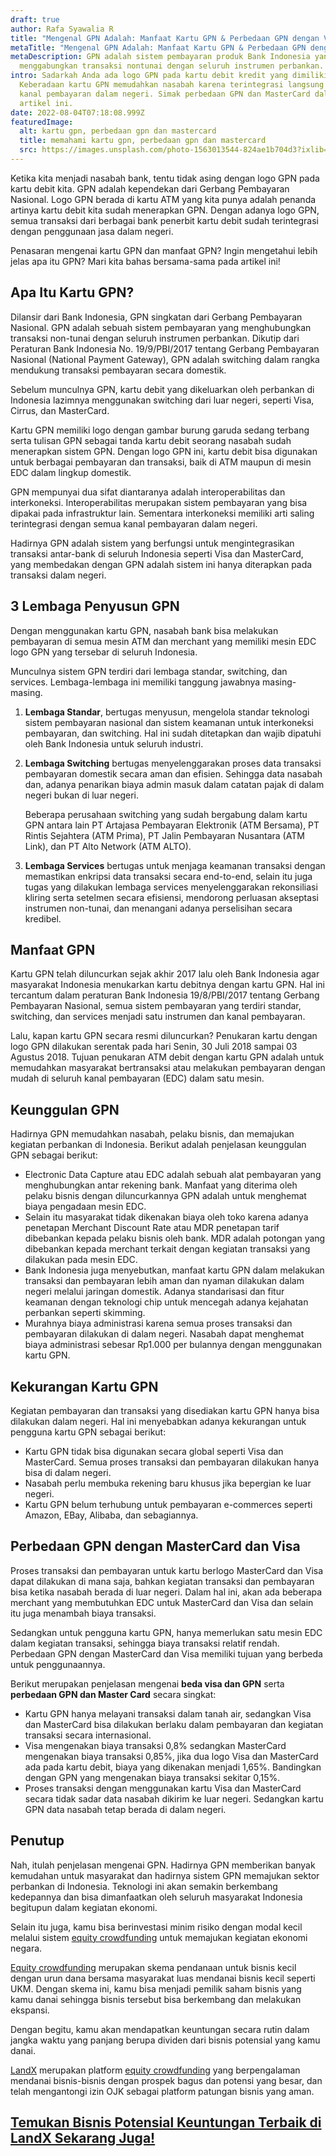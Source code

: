 ```yaml
---
draft: true
author: Rafa Syawalia R
title: "Mengenal GPN Adalah: Manfaat Kartu GPN & Perbedaan GPN dengan Visa"
metaTitle: "Mengenal GPN Adalah: Manfaat Kartu GPN & Perbedaan GPN dengan Visa"
metaDescription: GPN adalah sistem pembayaran produk Bank Indonesia yang
  menggabungkan transaksi nontunai dengan seluruh instrumen perbankan.
intro: Sadarkah Anda ada logo GPN pada kartu debit kredit yang dimiliki?
  Keberadaan kartu GPN memudahkan nasabah karena terintegrasi langsung dengan
  kanal pembayaran dalam negeri. Simak perbedaan GPN dan MasterCard dalam
  artikel ini.
date: 2022-08-04T07:18:08.999Z
featuredImage:
  alt: kartu gpn, perbedaan gpn dan mastercard
  title: memahami kartu gpn, perbedaan gpn dan mastercard
  src: https://images.unsplash.com/photo-1563013544-824ae1b704d3?ixlib=rb-1.2.1&ixid=MnwxMjA3fDB8MHxwaG90by1wYWdlfHx8fGVufDB8fHx8&auto=format&fit=crop&w=1470&q=80
---
```

Ketika kita menjadi nasabah bank, tentu tidak asing dengan logo GPN pada kartu debit kita. GPN adalah kependekan dari Gerbang Pembayaran Nasional. Logo GPN berada di kartu ATM yang kita punya adalah penanda artinya kartu debit kita sudah menerapkan GPN. Dengan adanya logo GPN, semua transaksi dari berbagai bank penerbit kartu debit sudah terintegrasi dengan penggunaan jasa dalam negeri. 

Penasaran mengenai kartu GPN dan manfaat GPN? Ingin mengetahui lebih jelas apa itu GPN? Mari kita bahas bersama-sama pada artikel ini!

## Apa Itu Kartu GPN?

Dilansir dari Bank Indonesia, GPN singkatan dari Gerbang Pembayaran Nasional. GPN adalah sebuah sistem pembayaran yang menghubungkan transaksi non-tunai dengan seluruh instrumen perbankan. Dikutip dari Peraturan Bank Indonesia No. 19/9/PBI/2017 tentang Gerbang Pembayaran Nasional (National Payment Gateway), GPN adalah switching dalam rangka mendukung transaksi pembayaran secara domestik.

Sebelum munculnya GPN, kartu debit yang dikeluarkan oleh perbankan di Indonesia lazimnya menggunakan switching dari luar negeri, seperti Visa, Cirrus, dan MasterCard.

Kartu GPN memiliki logo dengan gambar burung garuda sedang terbang serta tulisan GPN sebagai tanda kartu debit seorang nasabah sudah menerapkan sistem GPN. Dengan logo GPN ini, kartu debit bisa digunakan untuk berbagai pembayaran dan transaksi, baik di ATM maupun di mesin EDC dalam lingkup domestik.

GPN mempunyai dua sifat diantaranya adalah interoperabilitas dan interkoneksi. Interoperabilitas merupakan sistem pembayaran yang bisa dipakai pada infrastruktur lain. Sementara interkoneksi memiliki arti saling terintegrasi dengan semua kanal pembayaran dalam negeri.

Hadirnya GPN adalah sistem yang berfungsi untuk mengintegrasikan transaksi antar-bank di seluruh Indonesia seperti Visa dan MasterCard, yang membedakan dengan GPN adalah sistem ini hanya diterapkan pada transaksi dalam negeri.  

## 3 Lembaga Penyusun GPN

Dengan menggunakan kartu GPN, nasabah bank bisa melakukan pembayaran di semua mesin ATM dan merchant yang memiliki mesin EDC logo GPN yang tersebar di seluruh Indonesia.

Munculnya sistem GPN terdiri dari lembaga standar, switching, dan services. Lembaga-lembaga ini memiliki tanggung jawabnya masing-masing.

1. **Lembaga Standar**, bertugas menyusun, mengelola standar teknologi sistem pembayaran nasional dan sistem keamanan untuk interkoneksi pembayaran, dan switching. Hal ini sudah ditetapkan dan wajib dipatuhi oleh Bank Indonesia untuk seluruh industri.
2. **Lembaga Switching** bertugas menyelenggarakan proses data transaksi pembayaran domestik secara aman dan efisien. Sehingga data nasabah dan, adanya penarikan biaya admin masuk dalam catatan pajak di dalam negeri bukan di luar negeri.

   Beberapa perusahaan switching yang sudah bergabung dalam kartu GPN antara lain PT Artajasa Pembayaran Elektronik (ATM Bersama), PT Rintis Sejahtera (ATM Prima), PT Jalin Pembayaran Nusantara (ATM Link), dan PT Alto Network (ATM ALTO).
3. **Lembaga Services** bertugas untuk menjaga keamanan transaksi dengan memastikan enkripsi data transaksi secara end-to-end, selain itu juga tugas yang dilakukan lembaga services menyelenggarakan rekonsiliasi kliring serta setelmen secara efisiensi, mendorong perluasan akseptasi instrumen non-tunai, dan menangani adanya perselisihan secara kredibel.

## Manfaat GPN

Kartu GPN telah diluncurkan sejak akhir 2017 lalu oleh Bank Indonesia agar masyarakat Indonesia menukarkan kartu debitnya dengan kartu GPN. Hal ini tercantum dalam peraturan Bank Indonesia 19/8/PBI/2017 tentang Gerbang Pembayaran Nasional, semua sistem pembayaran yang terdiri standar, switching, dan services menjadi satu instrumen dan kanal pembayaran. 

Lalu, kapan kartu GPN secara resmi diluncurkan? Penukaran kartu dengan logo GPN dilakukan serentak pada hari Senin, 30 Juli 2018 sampai 03 Agustus 2018. Tujuan penukaran ATM debit dengan kartu GPN adalah untuk memudahkan masyarakat bertransaksi atau melakukan pembayaran dengan mudah di seluruh kanal pembayaran (EDC) dalam satu mesin.

## Keunggulan GPN

Hadirnya GPN memudahkan nasabah, pelaku bisnis, dan memajukan kegiatan perbankan di Indonesia. Berikut adalah penjelasan keunggulan GPN sebagai berikut:

* Electronic Data Capture atau EDC adalah sebuah alat pembayaran yang menghubungkan antar rekening bank. Manfaat yang diterima oleh pelaku bisnis dengan diluncurkannya GPN adalah untuk menghemat biaya pengadaan mesin EDC.
* Selain itu masyarakat tidak dikenakan biaya oleh toko karena adanya penetapan Merchant Discount Rate atau MDR penetapan tarif dibebankan kepada pelaku bisnis oleh bank. MDR adalah potongan yang dibebankan kepada merchant terkait dengan kegiatan transaksi yang dilakukan pada mesin EDC.
* Bank Indonesia juga menyebutkan, manfaat kartu GPN dalam melakukan transaksi dan pembayaran lebih aman dan nyaman dilakukan dalam negeri melalui jaringan domestik. Adanya standarisasi dan fitur keamanan dengan teknologi chip untuk mencegah adanya kejahatan perbankan seperti skimming. 
* Murahnya biaya administrasi karena semua proses transaksi dan pembayaran dilakukan di dalam negeri. Nasabah dapat menghemat biaya administrasi sebesar Rp1.000 per bulannya dengan menggunakan kartu GPN.

## Kekurangan Kartu GPN

Kegiatan pembayaran dan transaksi yang disediakan kartu GPN hanya bisa dilakukan dalam negeri. Hal ini menyebabkan adanya kekurangan untuk pengguna kartu GPN sebagai berikut:

* Kartu GPN tidak bisa digunakan secara global seperti Visa dan MasterCard. Semua proses transaksi dan pembayaran dilakukan hanya bisa di dalam negeri. 
* Nasabah perlu membuka rekening baru khusus jika bepergian ke luar negeri.
* Kartu GPN belum terhubung untuk pembayaran e-commerces seperti Amazon, EBay, Alibaba, dan sebagiannya.

## Perbedaan GPN dengan MasterCard dan Visa

Proses transaksi dan pembayaran untuk kartu berlogo MasterCard dan Visa dapat dilakukan di mana saja, bahkan kegiatan transaksi dan pembayaran bisa ketika nasabah berada di luar negeri. Dalam hal ini, akan ada beberapa merchant yang membutuhkan EDC untuk MasterCard dan Visa dan selain itu juga menambah biaya transaksi. 

Sedangkan untuk pengguna kartu GPN, hanya memerlukan satu mesin EDC dalam kegiatan transaksi, sehingga biaya transaksi relatif rendah. Perbedaan GPN dengan MasterCard dan Visa memiliki tujuan yang berbeda untuk penggunaannya.

Berikut merupakan penjelasan mengenai **beda visa dan GPN** serta **perbedaan GPN dan Master Card** secara singkat:

* Kartu GPN hanya melayani transaksi dalam tanah air, sedangkan Visa dan MasterCard bisa dilakukan berlaku dalam pembayaran dan kegiatan transaksi secara internasional. 
* Visa mengenakan biaya transaksi 0,8% sedangkan MasterCard mengenakan biaya transaksi 0,85%, jika dua logo Visa dan MasterCard ada pada kartu debit, biaya yang dikenakan menjadi 1,65%. Bandingkan dengan GPN yang mengenakan biaya transaksi sekitar 0,15%. 
* Proses transaksi dengan menggunakan kartu Visa dan MasterCard secara tidak sadar data nasabah dikirim ke luar negeri. Sedangkan kartu GPN data nasabah tetap berada di dalam negeri. 

## Penutup

Nah, itulah penjelasan mengenai GPN. Hadirnya GPN memberikan banyak kemudahan untuk masyarakat dan hadirnya sistem GPN memajukan sektor perbankan di Indonesia. Teknologi ini akan semakin berkembang kedepannya dan bisa dimanfaatkan oleh seluruh masyarakat Indonesia begitupun dalam kegiatan ekonomi.

Selain itu juga, kamu bisa berinvestasi minim risiko dengan modal kecil melalui sistem [equity crowdfunding](https://landx.id/) untuk memajukan kegiatan ekonomi negara.

[Equity crowdfunding](https://landx.id/) merupakan skema pendanaan untuk bisnis kecil dengan urun dana bersama masyarakat luas mendanai bisnis kecil seperti UKM. Dengan skema ini, kamu bisa menjadi pemilik saham bisnis yang kamu danai sehingga bisnis tersebut bisa berkembang dan melakukan ekspansi.

Dengan begitu, kamu akan mendapatkan keuntungan secara rutin dalam jangka waktu yang panjang berupa dividen dari bisnis potensial yang kamu danai.

[LandX](https://landx.id/) merupakan platform [equity crowdfunding](https://landx.id/) yang berpengalaman mendanai bisnis-bisnis dengan prospek bagus dan potensi yang besar, dan telah mengantongi izin OJK sebagai platform patungan bisnis yang aman.

## [Temukan Bisnis Potensial Keuntungan Terbaik di LandX Sekarang Juga!](https://landx.id/project/?utm_source=Blog&utm_medium=organic+keyword&utm_campaign=blog&utm_id=Blog)